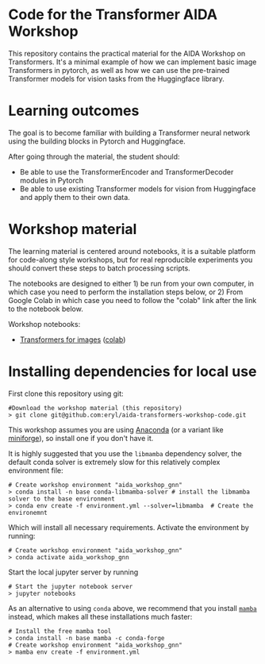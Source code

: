 Code for the Transformer AIDA Workshop
===================================================

This repository contains the practical material for the AIDA Workshop on Transformers. It's a minimal example of how we can implement basic image Transformers in pytorch, as well as how we can use the pre-trained Transformer models for vision tasks from the Huggingface library.

Learning outcomes
=================
The goal is to become familiar with building a Transformer neural network using the building blocks in Pytorch and Huggingface. 

After going  through the material, the student should:
 - Be able to use the TransformerEncoder and TransformerDecoder modules in Pytorch
 - Be able to use existing Transformer models for vision from Huggingface and apply them to their own data.


Workshop material
=================

The learning material is centered around notebooks, it is a suitable platform for code-along style workshops, but for real reproducible experiments you should convert these steps to batch processing scripts.

The notebooks are designed to either 1) be run from your own computer, in which case you need to perform the installation steps below, or 2) From Google Colab in which case you need to follow the "colab" link after the link to the notebook below.

Workshop notebooks:
 - [Transformers for images](notebooks/transformsers_for_images.ipynb) ([colab](https://colab.research.google.com/github/eryl/aida-transformers-workshop-code/blob/main/notebooks/graph_basics.ipynb))
 
Installing dependencies for local use
=====================================
First clone this repository using git:

```shell
#Download the workshop material (this repository)
> git clone git@github.com:eryl/aida-transformers-workshop-code.git
```
This workshop assumes you are using [Anaconda](https://www.anaconda.com/) (or a variant like [miniforge](https://github.com/conda-forge/miniforge)), so install one if you don't have it. 

It is highly suggested that you use the `libmamba` dependency solver, the default conda solver is extremely slow for this relatively complex environment file:

```shell
# Create workshop environment "aida_workshop_gnn"
> conda install -n base conda-libmamba-solver # install the libmamba solver to the base environment
> conda env create -f environment.yml --solver=libmamba  # Create the environemnt
```

Which will install all necessary requirements. Activate the environment by running:
```shell
# Create workshop environment "aida_workshop_gnn"
> conda activate aida_workshop_gnn
```

Start the local jupyter server by running
```shell
# Start the jupyter notebook server
> jupyter notebooks
```

As an alternative to using `conda` above, we recommend that you install [`mamba`](https://github.com/mamba-org/mamba) instead, which makes all these installations much faster:

```shell
# Install the free mamba tool
> conda install -n base mamba -c conda-forge
# Create workshop environment "aida_workshop_gnn"
> mamba env create -f environment.yml
```
